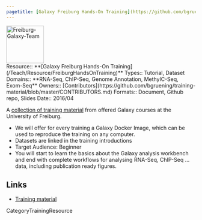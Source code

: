 ```yaml
---
pagetitle: [Galaxy Freiburg Hands-On Training](https://github.com/bgruening/training-material)
---
```

<div class='center'>
<a href='https://github.com/bgruening/training-material'><img src='/Freiburg-Galaxy-Team.png' alt='Freiburg-Galaxy-Team' height="100" /></a>
</div>





<div class='deploymentbox'>
 Resource:: **[Galaxy Freiburg Hands-On Training](/Teach/Resource/FreiburgHandsOnTraining)**
 Types:: Tutorial, Dataset
 Domains:: **RNA-Seq, ChIP-Seq, Genome Annotation, MethylC-Seq, Exom-Seq** 
 Owners:: [Contributors](https://github.com/bgruening/training-material/blob/master/CONTRIBUTORS.md)
 Formats:: Document, Github repo, Slides
 Date:: 2016/04
</div>

A [collection of training material](https://github.com/bgruening/training-material) from offered Galaxy courses at the University of Freiburg.

* We will offer for every training a Galaxy Docker Image, which can be used to reproduce the training on any computer.
* Datasets are linked in the training introductions
* Target Audience: Beginner
* You will start to learn the basics about the Galaxy analysis workbench and end with complete workflows for analysing RNA-Seq, ChIP-Seq ... data, including publication ready figures.


## Links

* [Training material](https://github.com/bgruening/training-material)

CategoryTrainingResource
